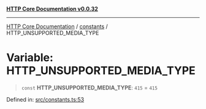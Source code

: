 [**HTTP Core Documentation v0.0.32**](../../README.md)

***

[HTTP Core Documentation](../../modules.md) / [constants](../README.md) / HTTP\_UNSUPPORTED\_MEDIA\_TYPE

# Variable: HTTP\_UNSUPPORTED\_MEDIA\_TYPE

> `const` **HTTP\_UNSUPPORTED\_MEDIA\_TYPE**: `415` = `415`

Defined in: [src/constants.ts:53](https://github.com/stonemjs/http-core/blob/680e946aeb5100b42b4836417719aba730586478/src/constants.ts#L53)

